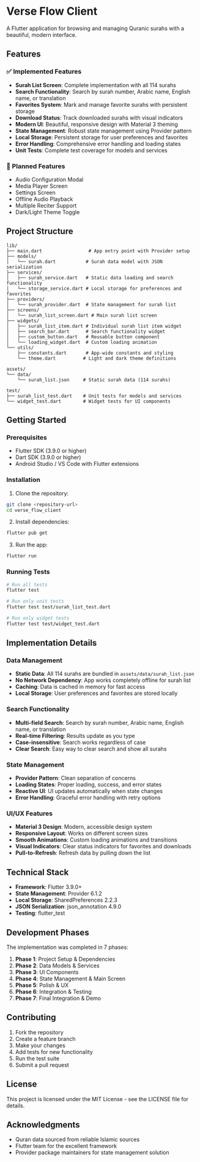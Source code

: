 # Verse Flow Client

A Flutter application for browsing and managing Quranic surahs with a beautiful, modern interface.

## Features

### ✅ Implemented Features

- **Surah List Screen**: Complete implementation with all 114 surahs
- **Search Functionality**: Search by surah number, Arabic name, English name, or translation
- **Favorites System**: Mark and manage favorite surahs with persistent storage
- **Download Status**: Track downloaded surahs with visual indicators
- **Modern UI**: Beautiful, responsive design with Material 3 theming
- **State Management**: Robust state management using Provider pattern
- **Local Storage**: Persistent storage for user preferences and favorites
- **Error Handling**: Comprehensive error handling and loading states
- **Unit Tests**: Complete test coverage for models and services

### 🚧 Planned Features

- Audio Configuration Modal
- Media Player Screen
- Settings Screen
- Offline Audio Playback
- Multiple Reciter Support
- Dark/Light Theme Toggle

## Project Structure

```
lib/
├── main.dart                 # App entry point with Provider setup
├── models/
│   └── surah.dart           # Surah data model with JSON serialization
├── services/
│   ├── surah_service.dart   # Static data loading and search functionality
│   └── storage_service.dart # Local storage for preferences and favorites
├── providers/
│   └── surah_provider.dart  # State management for surah list
├── screens/
│   └── surah_list_screen.dart # Main surah list screen
├── widgets/
│   ├── surah_list_item.dart # Individual surah list item widget
│   ├── search_bar.dart      # Search functionality widget
│   ├── custom_button.dart   # Reusable button component
│   └── loading_widget.dart  # Custom loading animation
└── utils/
    ├── constants.dart       # App-wide constants and styling
    └── theme.dart          # Light and dark theme definitions

assets/
└── data/
    └── surah_list.json     # Static surah data (114 surahs)

test/
├── surah_list_test.dart    # Unit tests for models and services
└── widget_test.dart        # Widget tests for UI components
```

## Getting Started

### Prerequisites

- Flutter SDK (3.9.0 or higher)
- Dart SDK (3.9.0 or higher)
- Android Studio / VS Code with Flutter extensions

### Installation

1. Clone the repository:
```bash
git clone <repository-url>
cd verse_flow_client
```

2. Install dependencies:
```bash
flutter pub get
```

3. Run the app:
```bash
flutter run
```

### Running Tests

```bash
# Run all tests
flutter test

# Run only unit tests
flutter test test/surah_list_test.dart

# Run only widget tests
flutter test test/widget_test.dart
```

## Implementation Details

### Data Management

- **Static Data**: All 114 surahs are bundled in `assets/data/surah_list.json`
- **No Network Dependency**: App works completely offline for surah list
- **Caching**: Data is cached in memory for fast access
- **Local Storage**: User preferences and favorites are stored locally

### Search Functionality

- **Multi-field Search**: Search by surah number, Arabic name, English name, or translation
- **Real-time Filtering**: Results update as you type
- **Case-insensitive**: Search works regardless of case
- **Clear Search**: Easy way to clear search and show all surahs

### State Management

- **Provider Pattern**: Clean separation of concerns
- **Loading States**: Proper loading, success, and error states
- **Reactive UI**: UI updates automatically when state changes
- **Error Handling**: Graceful error handling with retry options

### UI/UX Features

- **Material 3 Design**: Modern, accessible design system
- **Responsive Layout**: Works on different screen sizes
- **Smooth Animations**: Custom loading animations and transitions
- **Visual Indicators**: Clear status indicators for favorites and downloads
- **Pull-to-Refresh**: Refresh data by pulling down the list

## Technical Stack

- **Framework**: Flutter 3.9.0+
- **State Management**: Provider 6.1.2
- **Local Storage**: SharedPreferences 2.2.3
- **JSON Serialization**: json_annotation 4.9.0
- **Testing**: flutter_test

## Development Phases

The implementation was completed in 7 phases:

1. **Phase 1**: Project Setup & Dependencies
2. **Phase 2**: Data Models & Services
3. **Phase 3**: UI Components
4. **Phase 4**: State Management & Main Screen
5. **Phase 5**: Polish & UX
6. **Phase 6**: Integration & Testing
7. **Phase 7**: Final Integration & Demo

## Contributing

1. Fork the repository
2. Create a feature branch
3. Make your changes
4. Add tests for new functionality
5. Run the test suite
6. Submit a pull request

## License

This project is licensed under the MIT License - see the LICENSE file for details.

## Acknowledgments

- Quran data sourced from reliable Islamic sources
- Flutter team for the excellent framework
- Provider package maintainers for state management solution
